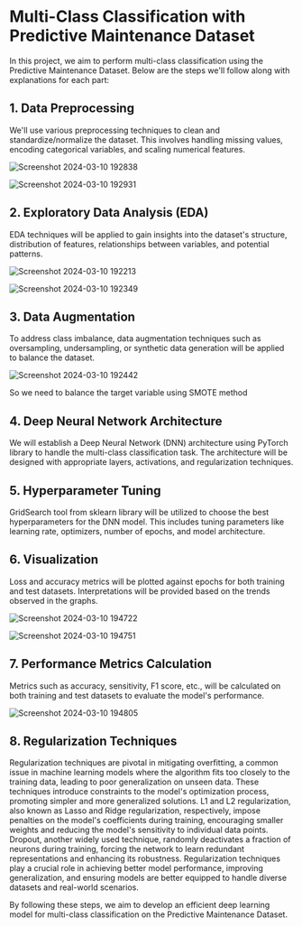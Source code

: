 # Multi-Class Classification with Predictive Maintenance Dataset

In this project, we aim to perform multi-class classification using the Predictive Maintenance Dataset. Below are the steps we'll follow along with explanations for each part:

## 1. Data Preprocessing

We'll use various preprocessing techniques to clean and standardize/normalize the dataset. This involves handling missing values, encoding categorical variables, and scaling numerical features.

![Screenshot 2024-03-10 192838](https://github.com/Sarah9515/Multi-Class-Cassification/assets/72395246/1a8b8aec-2dde-4ff8-a477-47fd324ad208)

![Screenshot 2024-03-10 192931](https://github.com/Sarah9515/Multi-Class-Cassification/assets/72395246/e24ce45d-4304-4498-a48c-b5276db0089a)


## 2. Exploratory Data Analysis (EDA)

EDA techniques will be applied to gain insights into the dataset's structure, distribution of features, relationships between variables, and potential patterns.

![Screenshot 2024-03-10 192213](https://github.com/Sarah9515/Multi-Class-Cassification/assets/72395246/9505a37e-7d12-42d2-82eb-7cbe32b6beb2)

![Screenshot 2024-03-10 192349](https://github.com/Sarah9515/Multi-Class-Cassification/assets/72395246/33d377b3-5b28-408d-9a60-006b01a77928)

## 3. Data Augmentation

To address class imbalance, data augmentation techniques such as oversampling, undersampling, or synthetic data generation will be applied to balance the dataset.

![Screenshot 2024-03-10 192442](https://github.com/Sarah9515/Multi-Class-Cassification/assets/72395246/8e42d9e7-8e8d-4259-bc16-0b5fef7b99fc)

So we need to balance the target variable using SMOTE method

## 4. Deep Neural Network Architecture

We will establish a Deep Neural Network (DNN) architecture using PyTorch library to handle the multi-class classification task. The architecture will be designed with appropriate layers, activations, and regularization techniques.

## 5. Hyperparameter Tuning

GridSearch tool from sklearn library will be utilized to choose the best hyperparameters for the DNN model. This includes tuning parameters like learning rate, optimizers, number of epochs, and model architecture.

## 6. Visualization

Loss and accuracy metrics will be plotted against epochs for both training and test datasets. Interpretations will be provided based on the trends observed in the graphs.

![Screenshot 2024-03-10 194722](https://github.com/Sarah9515/Multi-Class-Cassification/assets/72395246/55980192-65ca-4adf-8ad8-673ffb59dc84)

![Screenshot 2024-03-10 194751](https://github.com/Sarah9515/Multi-Class-Cassification/assets/72395246/b9f91fb8-128d-4622-832d-ea5c70e6152f)



## 7. Performance Metrics Calculation

Metrics such as accuracy, sensitivity, F1 score, etc., will be calculated on both training and test datasets to evaluate the model's performance.

![Screenshot 2024-03-10 194805](https://github.com/Sarah9515/Multi-Class-Cassification/assets/72395246/aed79f27-cf6d-4f53-a3d8-89d954152a87)


## 8. Regularization Techniques

Regularization techniques are pivotal in mitigating overfitting, a common issue in machine learning models where the algorithm fits too closely to the training data, leading to poor generalization on unseen data. These techniques introduce constraints to the model's optimization process, promoting simpler and more generalized solutions. L1 and L2 regularization, also known as Lasso and Ridge regularization, respectively, impose penalties on the model's coefficients during training, encouraging smaller weights and reducing the model's sensitivity to individual data points. Dropout, another widely used technique, randomly deactivates a fraction of neurons during training, forcing the network to learn redundant representations and enhancing its robustness. Regularization techniques play a crucial role in achieving better model performance, improving generalization, and ensuring models are better equipped to handle diverse datasets and real-world scenarios.

By following these steps, we aim to develop an efficient deep learning model for multi-class classification on the Predictive Maintenance Dataset.
